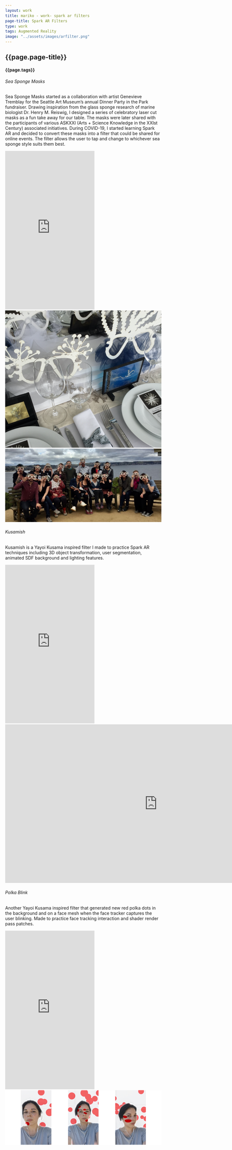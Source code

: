 ```yaml
---
layout: work
title: mariko - work- spark ar filters
page-title: Spark AR Filters
type: work
tags: Augmented Reality
image: "../assets/images/arfilter.png"
---
```

<div class="page-width row">
  <div class="project-title pb-2">
    <h2> {{page.page-title}} </h2>
  </div>
  <div class="project-type sm-space">
    <h4> {{page.tags}} </h4>
  </div>
  <div class="spark-block">
    <div class="spark-text">
      <div class="py-3">
        <h6>Sea Sponge Masks</h6>
      </div>
      <div id="sponge-text">
        <p>Sea Sponge Masks started as a collaboration with artist Genevieve Tremblay for the Seattle Art Museum’s annual Dinner Party in the Park fundraiser. Drawing inspiration from the glass sponge research of marine biologist Dr. Henry M. Reiswig, I designed a series of celebratory laser cut masks as a fun take away for our table. The masks were later shared with the participants of various ASKXXI (Arts + Science Knowledge in the XXIst Century) associated initiatives. During COVID-19, I started learning Spark AR and decided to convert these masks into a filter that could be shared for online events. The filter allows the user to tap and change to whichever sea sponge style suits them best.</p>
      </div>
    </div>
    <iframe title="vimeo-player" src="https://player.vimeo.com/video/565818804?autoplay=1&loop=1&autopause=0&muted=1" width="288" height="512" frameborder="0" allowfullscreen></iframe>
  </div>
  <div class="spark-imgs">
    <img src="../assets/images/Rectangle 226.png">
    <img src="../assets/images/Rectangle 230.png">
  </div>
<div class="main-content">

<div class="spark-block">
  <div class="spark-text">
    <div class="py-3"><h6>Kusamish</h6></div>
    <div id="sponge-text"><p>Kusamish is a Yayoi Kusama inspired filter I made to practice Spark AR techniques including 3D object transformation, user segmentation, animated SDF background and lighting features.</p></div>
  </div>
  <iframe title="vimeo-player" src="https://player.vimeo.com/video/565809260?autoplay=1&loop=1&autopause=0&muted=1" width="288" height="512" frameborder="0" allowfullscreen></iframe>


</div>

<div class="spark-block">
<iframe title="vimeo-player" src="https://player.vimeo.com/video/565909587?autoplay=1&loop=1&autopause=0&muted=1" width="980" height="512" frameborder="0" allowfullscreen></iframe>
</div>
  <div class="spark-block">
    <div class="spark-text">
      <div class="py-3"><h6>Polka Blink</h6></div>
      <div id="sponge-text"><p>Another Yayoi Kusama inspired filter that generated new red polka dots in the background and on a face mesh when the face tracker captures the user blinking. Made to practice face tracking interaction and  shader render pass patches.</p></div>
    </div>
    <iframe title="vimeo-player" src="https://player.vimeo.com/video/566294422?autoplay=1&loop=1&autopause=0&muted=1" width="288" height="512" frameborder="0" allowfullscreen></iframe>


  </div>
  <div style="padding: 90px auto;margin-bottom:90px"><img src="../assets/images/reddots.png"></div>
</div>
</div>
<!-- /.blurb -->
<script src="https://player.vimeo.com/api/player.js"></script>
